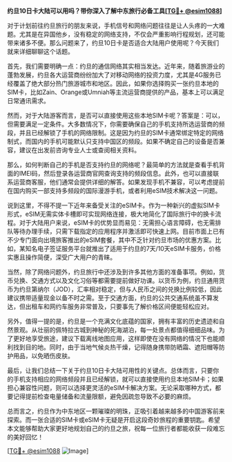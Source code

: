 **约旦10日卡大陆可以用吗？带你深入了解中东旅行必备工具[[TG💪+ @esim1088](https://t.me/s/esim1088)]**

对于计划前往约旦旅行的朋友来说，手机信号和网络问题往往是让人头疼的一大难题。尤其是在异国他乡，没有稳定的网络支持，不仅会严重影响行程规划，还可能带来诸多不便。那么问题来了，约旦10日卡是否适合大陆用户使用呢？今天我们就来详细聊聊这个话题。

首先，我们需要明确一点：约旦的通信网络其实相当发达。近年来，随着旅游业的蓬勃发展，约旦各大运营商纷纷加大了对移动网络的投资力度，尤其是4G服务已经覆盖了绝大部分热门旅游城市和地区。因此，如果你选择购买一张约旦本地的SIM卡，比如Zain、Orange或Umniah等主流运营商提供的产品，基本上可以满足日常通讯需求。

然而，对于大陆游客而言，是否可以直接使用这些本地SIM卡呢？答案是：可以，但需要满足一定条件。大多数情况下，你需要确保自己的手机支持所选运营商的频段，并且已经解锁了手机的网络限制。这是因为约旦的SIM卡通常绑定特定的网络制式，而国内的手机可能默认只支持中国区的频段。如果不确定自己的设备是否兼容，建议在出发前咨询专业人士或查阅相关资料。

那么，如何判断自己的手机是否支持约旦的网络呢？最简单的方法就是查看手机背面的IMEI码，然后登录各运营商官网查询支持的频段信息。此外，也可以直接联系运营商客服，他们通常会提供详细的解答。如果发现手机不兼容，可以考虑提前在国内购买一部支持多频段的国际漫游手机，或者利用eSIM技术解决这一问题。

说到这里，不得不提一下近年来备受关注的eSIM卡。作为一种新兴的虚拟SIM卡形式，eSIM无需实体卡槽即可实现网络连接，极大地简化了国际旅行中的换卡流程。对于大陆用户来说，eSIM卡的优势显而易见：无需担心语言障碍，也无需排队等待办理手续，只需下载指定的应用程序并激活即可快速上网。目前市面上已有不少专门面向出境旅客推出的eSIM套餐，其中不乏针对约旦市场的优惠方案。比如，某知名电子签证服务平台就推出了适用于约旦的7天/10天eSIM卡服务，价格实惠且操作简便，深受广大用户的青睐。

当然，除了网络问题外，约旦旅行中还涉及到许多其他方面的准备事项。例如，货币兑换、交通方式以及文化习俗等都需要提前做好功课。以货币为例，约旦通用货币为约旦第纳尔（JOD），汇率相对稳定，但与人民币之间的兑换比例较低，因此建议携带适量现金以备不时之需。至于交通方面，约旦的公共交通系统虽不算发达，但出租车和网约车服务非常普及，只要事先了解价格区间便能轻松应对。

另外，值得一提的是，约旦是一个充满文化底蕴的国家，拥有丰富的历史遗迹和自然景观。从壮丽的佩特拉古城到神秘的死海湖泊，每一处景点都值得细细品味。为了更好地享受旅途，建议下载离线地图应用，这样即使在没有网络的情况下也能顺利找到目的地。同时，由于当地气候炎热干燥，记得随身携带防晒霜、遮阳帽等防护用品，以免晒伤皮肤。

最后，让我们总结一下关于约旦10日卡大陆可用性的关键点。总体而言，只要你的手机支持相应的网络频段并且已经解锁，就可以直接使用约旦本地SIM卡；如果担心兼容性问题，则可以选择更灵活的eSIM卡解决方案。无论采取哪种方式，都要记得提前检查电量储备和流量限额，避免因疏忽导致不必要的麻烦。

总而言之，约旦作为中东地区一颗璀璨的明珠，正吸引着越来越多的中国游客前来探索。而一张合适的SIM卡或eSIM卡无疑是开启这段奇妙旅程的重要钥匙。希望本文能够帮助大家更好地规划自己的约旦之旅，祝每一位旅行者都能收获一段难忘的美好回忆！

[[TG💪+ @esim1088](https://t.me/s/esim1088) ![Image](https://i.postimg.cc/4NQfJmqS/Snipaste-2025-05-13-00-14-12.png)]